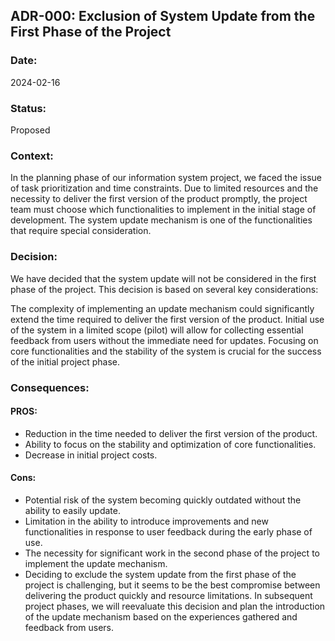 ## ADR-000: Exclusion of System Update from the First Phase of the Project
### Date:
2024-02-16

### Status:
Proposed

### Context:
In the planning phase of our information system project, we faced the issue of task prioritization and time constraints. Due to limited resources and the necessity to deliver the first version of the product promptly, the project team must choose which functionalities to implement in the initial stage of development. The system update mechanism is one of the functionalities that require special consideration.

### Decision:
We have decided that the system update will not be considered in the first phase of the project. This decision is based on several key considerations:

The complexity of implementing an update mechanism could significantly extend the time required to deliver the first version of the product.
Initial use of the system in a limited scope (pilot) will allow for collecting essential feedback from users without the immediate need for updates.
Focusing on core functionalities and the stability of the system is crucial for the success of the initial project phase.

### Consequences:


#### PROS:
- Reduction in the time needed to deliver the first version of the product.
- Ability to focus on the stability and optimization of core functionalities.
- Decrease in initial project costs.

#### Cons:
- Potential risk of the system becoming quickly outdated without the ability to easily update.
- Limitation in the ability to introduce improvements and new functionalities in response to user feedback during the early phase of use.
- The necessity for significant work in the second phase of the project to implement the update mechanism.
- Deciding to exclude the system update from the first phase of the project is challenging, but it seems to be the best compromise between delivering the product quickly and resource limitations. In subsequent project phases, we will reevaluate this decision and plan the introduction of the update mechanism based on the experiences gathered and feedback from users.

